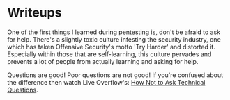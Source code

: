 # Writeups

One of the first things I learned during pentesting is, don't be afraid to ask for help.  There's a slightly toxic culture infesting the security industry, one which has taken Offensive Security's motto 'Try Harder' and distorted it.  Especially within those that are self-learning, this culture pervades and prevents a lot of people from actually learning and asking for help.

Questions are good!  Poor questions are not good!  If you're confused about the difference then watch Live Overflow's: [How Not to Ask Technical Questions](https://www.youtube.com/watch?v=53zkBvL4ZB4).



